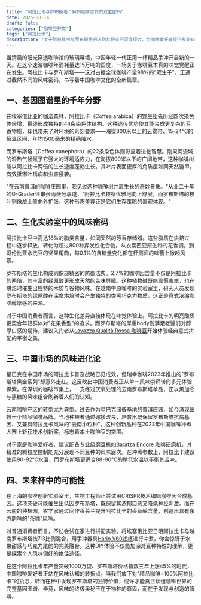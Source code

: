 ```yaml
---
title: "阿拉比卡与罗布斯塔：解码咖啡世界的双生密码"
date: 2025-08-14
draft: false
categories: ["咖啡豆种类"]
tags: ["阿拉比卡"]
description: "关于阿拉比卡与罗布斯塔的区别与特点的深度探讨，为咖啡爱好者提供专业知识和实用指南。"
---
```


当清晨的阳光穿透咖啡馆的玻璃幕墙，中国年轻一代正用一杯精品手冲开启新的一天。在这个速溶咖啡年消耗量达15万吨的国度，一场关于咖啡豆本真的味觉觉醒正在发生。阿拉比卡与罗布斯塔——这对占据全球咖啡产量98%的"双生子"，正通过截然不同的风味密码，书写着中国咖啡文化的全新篇章。

## 一、基因图谱里的千年分野
在埃塞俄比亚的咖法森林，阿拉比卡（Coffea arabica）的野生祖先历经四次染色体倍增，最终形成独特的44条染色体结构。这种遗传优势使其能合成更复杂的芳香物质，却也带来了对环境的苛刻要求——海拔800米以上的云雾带、15-24℃的恒温区间、年均1500毫米的精确降水。

而罗布斯塔（Coffea canephora）的22条染色体则彰显着进化智慧。刚果河流域的湿热气候赋予它强大的环境适应力，在海拔800米以下的广阔地带，这种咖啡树能以阿拉比卡两倍的生长速度蓬勃生长。其叶片表面更厚的角质层如同天然铠甲，有效抵御叶锈病和虫害侵袭。

"在云南普洱的咖啡庄园里，我见过两种咖啡树并肩生长的奇妙景象。"从业二十年的Q-Grader评审张雨薇分享道，"阿拉比卡枝条优雅地向上舒展，而罗布斯塔的枝叶则像战士般向外扩张，这种形态差异正是它们生存策略的直观体现。"

## 二、生化实验室中的风味密码
阿拉比卡豆中高达18%的脂类含量，如同天然的芳香存储器。这些脂质在烘焙过程中逐步释放，转化为超过800种挥发性化合物。从衣索匹亚原生种的花香调，到哥伦比亚水洗豆的坚果尾韵，每0.1%的含糖量变化都在杯测师的味蕾上掀起风暴。

罗布斯塔的生化构成则像部精密的防御法典。2.7%的咖啡因含量不仅是阿拉比卡的两倍，其丰富的绿原酸更形成天然的苦味屏障。这种植物碱既能震慑害虫，也在烘焙时催生出独特的木质与谷物风味。在越南中原咖啡的实验室里，研究人员发现罗布斯塔的绿原酸在深度烘焙时会产生独特的类黑巧克力物质，这正是意式浓缩咖啡醇厚感的来源。

对于中国消费者而言，这种生化差异直接体现在味觉体验上。阿拉比卡的明亮酸质更契合年轻群体对"花果香型"的追求，而罗布斯塔的厚重body则满足老饕们对醇厚口感的期待。建议入门者从[Lavazza Qualità Rossa 咖啡豆](https://www.amazon.com/s?k=Lavazza%20Qualit%C3%A0%20Rossa%20%E5%92%96%E5%95%A1%E8%B1%86&tag=coffeeprism-20)开始体验经典意式拼配的平衡之美。

## 三、中国市场的风味进化论
星巴克在中国市场的阿拉比卡普及战略已见成效，但瑞幸咖啡2023年推出的"罗布斯塔黑金系列"却意外走红。这反映出中国消费者正从单一风味崇拜转向多元体验探索。在深圳的咖啡市集上，一支经过厌氧处理的云南罗布斯塔单品，正以黑加仑与黑糖的风味组合刷新着人们的认知。

云南咖啡产区的转型尤为典型。过去作为星巴克储备基地的普洱庄园，如今涌现出数十个精品咖啡品牌。当地种植者通过嫁接改良，培育出既保留罗布斯塔抗病基因、又兼具阿拉比卡风味的"云南小粒种"。这种创新品种在2023年中国咖啡冲煮大赛上斩获技术创新奖，标志着本土咖啡豆的突围。

对于家庭咖啡爱好者，建议配备专业级磨豆机如[Baratza Encore 咖啡研磨机](https://www.amazon.com/s?k=Baratza%20Encore%20%E5%92%96%E5%95%A1%E7%A0%94%E7%A3%A8%E6%9C%BA&tag=coffeeprism-20)，其精准的颗粒度控制能充分展现不同豆种的风味层次。在冲煮参数上，阿拉比卡建议使用90-92℃水温，而罗布斯塔更适合88-90℃的稍低水温以平衡其苦味。

## 四、未来杯中的可能性
在上海的咖啡创新实验室里，生物工程师正尝试用CRISPR技术编辑咖啡因合成基因。这项突破可能催生出低因罗布斯塔，既保留其浓郁口感又降低神经刺激。而在云南的种植园，农学家通过间作香荚兰提升阿拉比卡的香草醛含量，创造出具有东方韵味的"茶咖"风味。

对普通消费者而言，不妨尝试在家进行拼配实验。将埃塞俄比亚日晒阿拉比卡与越南罗布斯塔按7:3比例混合，用手冲器具[Hario V60滤杯](https://www.amazon.com/s?k=Hario%20V60%E6%BB%A4%E6%9D%AF&tag=coffeeprism-20)进行冲煮，你会惊讶于水果甜感与巧克力尾韵的完美融合。这种DIY体验不仅能加深对豆种特性的理解，更是探索个人风味偏好的绝佳途径。

在这个阿拉比卡年产量突破1000万袋、罗布斯塔价格指数三年上涨45%的时代，中国咖啡爱好者正站在风味认知的转折点。当我们放下对"精品咖啡=100%阿拉比卡"的执念，转而在杯中发现罗布斯塔的独特价值，或许才能真正读懂咖啡世界的完整基因图谱。毕竟，风味的终极奥秘不在于物种的尊卑，而在于发现与创造的眼睛。